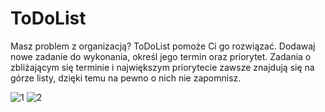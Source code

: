 # ToDoList

Masz problem z organizacją? ToDoList pomoże Ci go rozwiązać. Dodawaj nowe zadanie do wykonania, określ jego termin oraz priorytet. Zadania o zbliżającym się terminie i największym priorytecie zawsze znajdują się na górze listy, dzięki temu na pewno o nich nie zapomnisz.

![1](https://user-images.githubusercontent.com/17621860/74868335-5feecd80-5356-11ea-9697-08d09730ec87.jpg)
![2](https://user-images.githubusercontent.com/17621860/74868336-60876400-5356-11ea-9db4-b2dc7c88bd95.jpg)


